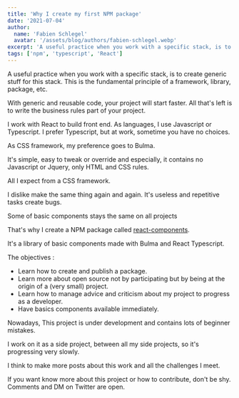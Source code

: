 ```yaml
---
title: 'Why I create my first NPM package'
date: '2021-07-04'
author:
  name: 'Fabien Schlegel'
  avatar: '/assets/blog/authors/fabien-schlegel.webp'
excerpt: 'A useful practice when you work with a specific stack, is to create generic stuff for this stack.'
tags: ['npm', 'typescript', 'React']
---
```


A useful practice when you work with a specific stack, is to create generic stuff for this stack. This is the fundamental principle of a framework, library, package, etc.

With generic and reusable code, your project will start faster. All that's left is to write the business rules part of your project.

I work with React to build front end. As languages, I use Javascript or Typescript. I prefer Typescript, but at work, sometime you have no choices.

As CSS framework, my preference goes to Bulma.

It's simple, easy to tweak or override and especially, it contains no Javascript or Jquery, only HTML and CSS rules.

All I expect from a CSS framework.

I dislike make the same thing again and again. It's useless and repetitive tasks create bugs.

Some of basic components stays the same on all projects

That's why I create a NPM package called [react-components](https://www.npmjs.com/package/@the-sleeping-dog/react-components).

It's a library of basic components made with Bulma and React Typescript.

The objectives :

- Learn how to create and publish a package.
- Learn more about open source not by participating but by being at the origin of a (very small) project.
- Learn how to manage advice and criticism about my project to progress as a developer.
- Have basics components available immediately.

Nowadays, This project is under development and contains lots of beginner mistakes.

I work on it as a side project, between all my side projects, so it's progressing very slowly.

I think to make more posts about this work and all the challenges I meet.

If you want know more about this project or how to contribute, don't be shy. Comments and DM on Twitter are open.
